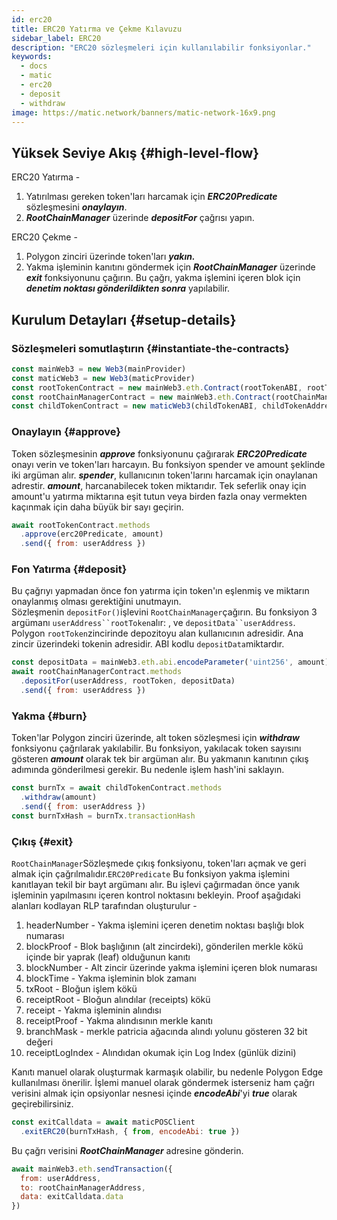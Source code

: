 ```yaml
---
id: erc20
title: ERC20 Yatırma ve Çekme Kılavuzu
sidebar_label: ERC20
description: "ERC20 sözleşmeleri için kullanılabilir fonksiyonlar."
keywords:
  - docs
  - matic
  - erc20
  - deposit
  - withdraw
image: https://matic.network/banners/matic-network-16x9.png
---
```


## Yüksek Seviye Akış {#high-level-flow}

ERC20 Yatırma -

1. Yatırılması gereken token'ları harcamak için **_ERC20Predicate_** sözleşmesini **_onaylayın_**.
2. **_RootChainManager_** üzerinde **_depositFor_** çağrısı yapın.

ERC20 Çekme -

1. Polygon zinciri üzerinde token'ları **_yakın._**
2. Yakma işleminin kanıtını göndermek için **_RootChainManager_** üzerinde **_exit_** fonksiyonunu çağırın. Bu çağrı, yakma işlemini içeren blok için **_denetim noktası gönderildikten sonra_** yapılabilir.

## Kurulum Detayları {#setup-details}

### Sözleşmeleri somutlaştırın {#instantiate-the-contracts}

```js
const mainWeb3 = new Web3(mainProvider)
const maticWeb3 = new Web3(maticProvider)
const rootTokenContract = new mainWeb3.eth.Contract(rootTokenABI, rootTokenAddress)
const rootChainManagerContract = new mainWeb3.eth.Contract(rootChainManagerABI, rootChainManagerAddress)
const childTokenContract = new maticWeb3(childTokenABI, childTokenAddress)
```

### Onaylayın {#approve}
Token sözleşmesinin **_approve_** fonksiyonunu çağırarak **_ERC20Predicate_** onayı verin ve token'ları harcayın. Bu fonksiyon spender ve amount şeklinde iki argüman alır. **_spender_**, kullanıcının token'larını harcamak için onaylanan adrestir. **_amount_**, harcanabilecek token miktarıdır. Tek seferlik onay için amount'u yatırma miktarına eşit tutun veya birden fazla onay vermekten kaçınmak için daha büyük bir sayı geçirin.
```js
await rootTokenContract.methods
  .approve(erc20Predicate, amount)
  .send({ from: userAddress })
```

### Fon Yatırma {#deposit}
Bu çağrıyı yapmadan önce fon yatırma için token'ın eşlenmiş ve miktarın onaylanmış olması gerektiğini unutmayın.  
Sözleşmenin `depositFor()`işlevini `RootChainManager`çağırın. Bu fonksiyon 3 argümanı `userAddress``rootToken`alır: , ve `depositData``userAddress`. Polygon `rootToken`zincirinde depozitoyu alan kullanıcının adresidir. Ana zincir üzerindeki tokenin adresidir. ABI kodlu `depositData`miktardır.
```js
const depositData = mainWeb3.eth.abi.encodeParameter('uint256', amount)
await rootChainManagerContract.methods
  .depositFor(userAddress, rootToken, depositData)
  .send({ from: userAddress })
```

### Yakma {#burn}
Token'lar Polygon zinciri üzerinde, alt token sözleşmesi için **_withdraw_** fonksiyonu çağrılarak yakılabilir. Bu fonksiyon, yakılacak token sayısını gösteren **_amount_** olarak tek bir argüman alır. Bu yakmanın kanıtının çıkış adımında gönderilmesi gerekir. Bu nedenle işlem hash'ini saklayın.
```js
const burnTx = await childTokenContract.methods
  .withdraw(amount)
  .send({ from: userAddress })
const burnTxHash = burnTx.transactionHash
```

### Çıkış {#exit}
`RootChainManager`Sözleşmede çıkış fonksiyonu, token'ları açmak ve geri almak için çağrılmalıdır.`ERC20Predicate` Bu fonksiyon yakma işlemini kanıtlayan tekil bir bayt argümanı alır. Bu işlevi çağırmadan önce yanık işleminin yapılmasını içeren kontrol noktasını bekleyin. Proof aşağıdaki alanları kodlayan RLP tarafından oluşturulur -

1. headerNumber - Yakma işlemini içeren denetim noktası başlığı blok numarası
2. blockProof - Blok başlığının (alt zincirdeki), gönderilen merkle kökü içinde bir yaprak (leaf) olduğunun kanıtı
3. blockNumber - Alt zincir üzerinde yakma işlemini içeren blok numarası
4. blockTime - Yakma işleminin blok zamanı
5. txRoot - Bloğun işlem kökü
6. receiptRoot - Bloğun alındılar (receipts) kökü
7. receipt - Yakma işleminin alındısı
8. receiptProof - Yakma alındısının merkle kanıtı
9. branchMask - merkle patricia ağacında alındı yolunu gösteren 32 bit değeri
10. receiptLogIndex - Alındıdan okumak için Log Index (günlük dizini)

Kanıtı manuel olarak oluşturmak karmaşık olabilir, bu nedenle Polygon Edge kullanılması önerilir. İşlemi manuel olarak göndermek isterseniz ham çağrı verisini almak için opsiyonlar nesnesi içinde **_encodeAbi_**'yi **_true_** olarak geçirebilirsiniz.

```js
const exitCalldata = await maticPOSClient
  .exitERC20(burnTxHash, { from, encodeAbi: true })
```

Bu çağrı verisini **_RootChainManager_** adresine gönderin.
```js
await mainWeb3.eth.sendTransaction({
  from: userAddress,
  to: rootChainManagerAddress,
  data: exitCalldata.data
})
```

